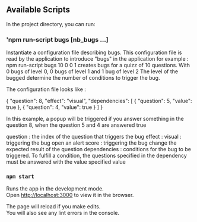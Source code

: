
## Available Scripts

In the project directory, you can run:

### 'npm run-script bugs [nb_bugs ...]
Instantiate a configuration file describing bugs.
This configuration file is read by the application to introduce "bugs" in the application
for example : 
    npm run-script bugs 10 0 0 1
creates bugs for a quizz of 10 questions. With 0 bugs of level 0, 0 bugs of level 1 and 1 bug of level 2
The level of the bugged determine the number of conditions to trigger the bug.

The configuration file looks like : 

{
    "question": 8,
    "effect": "visual",
    "dependencies": [
      {
        "question": 5,
        "value": true
      },
      {
        "question": 4,
        "value": true
      }
    ]
  }

In this example, a popup will be triggered if you answer something in the question 8, when the question 5 and 4 are answered true

question : the index of the question that triggers the bug
effect : 
    visual : triggering the bug open an alert
    score : triggering the bug change the expected result of the question
dependencies : conditions for the bug to be triggered. 
    To fulfill a condition, the questions specified in the dependency must be answered with the value specified value

### `npm start`

Runs the app in the development mode.<br>
Open [http://localhost:3000](http://localhost:3000) to view it in the browser.

The page will reload if you make edits.<br>
You will also see any lint errors in the console.

